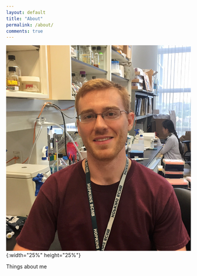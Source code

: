```yaml
---
layout: default
title: "About"
permalink: /about/
comments: true
---
```


![lab_pic](/media/lab_pic_2017.jpeg){:width="25%" height="25%"}

Things about me
